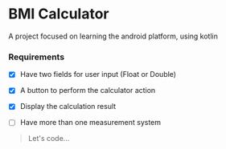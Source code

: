 # BMI Calculator
A project focused on learning the android platform, using kotlin
 ### Requirements
 - [x] Have two fields for user input (Float or Double)
 
 - [x] A button to perform the calculator action
 
 - [x] Display the calculation result
 
 - [ ] Have more than one measurement system
 
 > Let's code...
 
